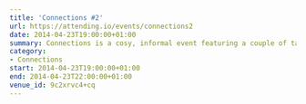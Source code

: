 ```yaml
---
title: 'Connections #2'
url: https://attending.io/events/connections2
date: 2014-04-23T19:00:00+01:00
summary: Connections is a cosy, informal event featuring a couple of tangentially–related thinky–thinky talks about culture, technology, science… just about anything really. Then we have a chat. And yes, the name is a tiny nod to our favourite science historian.
category:
- Connections
start: 2014-04-23T19:00:00+01:00
end: 2014-04-23T22:00:00+01:00
venue_id: 9c2xrvc4+cq
---
```

